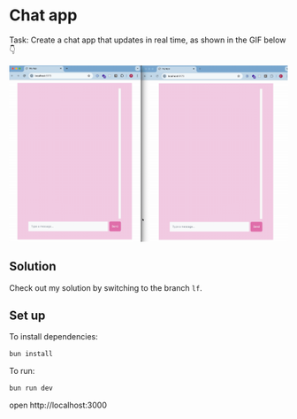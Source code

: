 # Chat app

Task: Create a chat app that updates in real time, as shown in the GIF below 👇

![](./solution.gif)

## Solution

Check out my solution by switching to the branch `lf`.

## Set up

To install dependencies:

```sh
bun install
```

To run:

```sh
bun run dev
```

open http://localhost:3000
